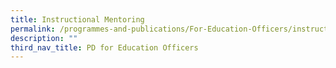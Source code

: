 ```yaml
---
title: Instructional Mentoring
permalink: /programmes-and-publications/For-Education-Officers/instructional-mentoring/
description: ""
third_nav_title: PD for Education Officers
---
```


